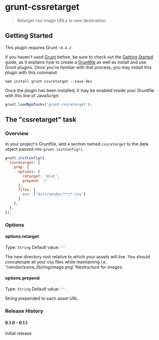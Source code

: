 # grunt-cssretarget

> Retarget css image URLs to new destination.

## Getting Started
This plugin requires Grunt `~0.4.2`

If you haven't used [Grunt](http://gruntjs.com/) before, be sure to check out the [Getting Started](http://gruntjs.com/getting-started) guide, as it explains how to create a [Gruntfile](http://gruntjs.com/sample-gruntfile) as well as install and use Grunt plugins. Once you're familiar with that process, you may install this plugin with this command:

```shell
npm install grunt-cssretarget --save-dev
```

Once the plugin has been installed, it may be enabled inside your Gruntfile with this line of JavaScript:

```js
grunt.loadNpmTasks('grunt-cssretarget');
```

## The "cssretarget" task

### Overview
In your project's Gruntfile, add a section named `cssretarget` to the data object passed into `grunt.initConfig()`.

```js
grunt.initConfig({
  cssretarget: {
    prep: {
      options: {
        retarget: 'dist',
        prepend: '/'
      },
      files: {
        src: ['dist/vendor/**/*.css']
      }
    },
  },
});
```

### Options

#### options.retarget
Type: `String`
Default value: `''`

The new directory root relative to which your assets will live. You should concatenate all your css files while maintaining i.e. '/vendor/some_lib/img/image.png' filestructure for images.

#### options.prepend
Type: `String`
Default value: `''`

String prepended to each asset URL.

### Release History
#### 0.1.0 - 0.1.1
  Initial release
